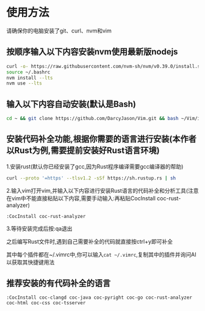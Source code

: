 # 使用方法

请确保你的电脑安装了git、curl、nvm和vim

## 按顺序输入以下内容安装nvm使用最新版nodejs

```bash
curl -o- https://raw.githubusercontent.com/nvm-sh/nvm/v0.39.0/install.sh | bash
source ~/.bashrc
nvm install --lts
nvm use --lts
```

## 输入以下内容自动安装(默认是Bash)

```bash
cd ~ && git clone https://github.com/DarcyJason/Vim.git && bash ~/Vim/install.sh
```

## 安装代码补全功能,根据你需要的语言进行安装(本作者以Rust为例,需要提前安装好Rust语言环境)

1.安装rust(默认你已经安装了gcc,因为Rust程序编译需要gcc编译器的帮助)
```bash
curl --proto '=https' --tlsv1.2 -sSf https://sh.rustup.rs | sh
```

2.输入vim打开vim,并输入以下内容进行安装Rust语言的代码补全和分析工具(注意在vim中不能直接粘贴以下内容,需要手动输入:再粘贴CocInstall coc-rust-analyzer)
```vim
:CocInstall coc-rust-analyzer
```

3.等待安装完成后按:qa退出

之后编写Rust文件时,遇到自己需要补全的代码就直接按ctrl+y即可补全

其中每个插件都在~/.vimrc中,你可以输入`cat ~/.vimrc`,复制其中的插件并询问AI以获取其快捷键用法

## 推荐安装的有代码补全的语言
```vim
:CocInstall coc-clangd coc-java coc-pyright coc-go coc-rust-analyzer coc-html coc-css coc-tsserver
```

